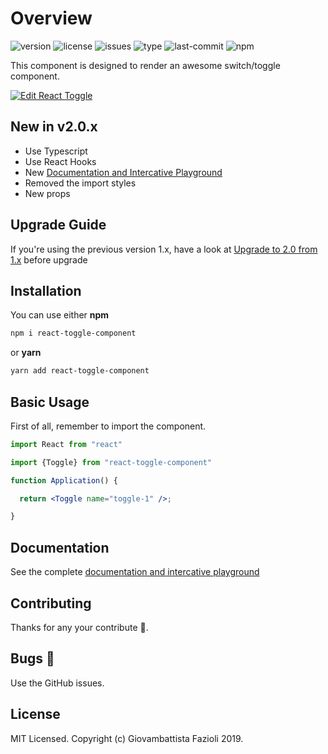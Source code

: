 # Overview

![version](https://img.shields.io/npm/v/react-toggle-component.svg)
![license](https://img.shields.io/npm/l/react-toggle-component.svg)
![issues](https://img.shields.io/github/issues/gfazioli/react-toggle.svg)
![type](https://img.shields.io/npm/types/react-toggle-component.svg)
![last-commit](https://img.shields.io/github/last-commit/gfazioli/react-toggle.svg)
![npm](https://img.shields.io/npm/dm/react-toggle-component.svg)

This component is designed to render an awesome switch/toggle component.

[![Edit React Toggle](https://codesandbox.io/static/img/play-codesandbox.svg)](https://codesandbox.io/s/01nxypo6zl?autoresize=1&fontsize=14&hidenavigation=1&view=preview)

## New in v2.0.x

* Use Typescript
* Use React Hooks
* New [Documentation and Intercative Playground](https://gfazioli.github.io/react-toggle/)
* Removed the import styles
* New props

## Upgrade Guide

If you're using the previous version 1.x, have a look at [Upgrade to 2.0 from 1.x](https://gfazioli.github.io/react-toggle) before upgrade

## Installation

You can use either **npm**

```bash
npm i react-toggle-component
```

or **yarn**

```bash
yarn add react-toggle-component
```

## Basic Usage

First of all, remember to import the component.

```jsx
import React from "react"

import {Toggle} from "react-toggle-component"

function Application() {

  return <Toggle name="toggle-1" />;

}
```

## Documentation

See the complete [documentation and intercative playground](https://gfazioli.github.io/react-toggle/)


## Contributing

Thanks for any your contribute 👏.

## Bugs 🐛

Use the GitHub issues.

## License

MIT Licensed. Copyright (c) Giovambattista Fazioli 2019.
